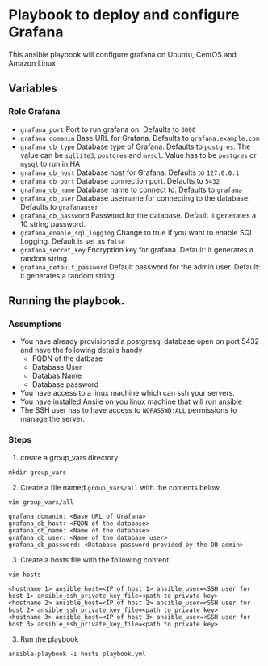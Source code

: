 # Playbook to deploy and configure Grafana

This ansible playbook will configure grafana on Ubuntu, CentOS and Amazon Linux

## Variables
### Role Grafana
* `grafana_port` Port to run grafana on. Defaults to `3000`
* `grafana_domanin` Base URL for Grafana. Defaults to `grafana.example.com`
* `grafana_db_type` Database type of Grafana. Defaults to `postgres`. The value can be `sqllite3`, `postgres` and `mysql`. Value has to be `postgres` or `mysql` to run in HA
* `grafana_db_host` Database host for Grafana. Defaults to `127.0.0.1`
* `grafana_db_port` Database connection port. Defaults to `5432`
* `grafana_db_name` Database name to connect to. Defaults to `grafana`
* `grafana_db_user` Database username for connecting to the database. Defaults to `grafanauser`
* `grafana_db_password` Password for the database. Default it generates a 10 string password.
* `grafana_enable_sql_logging` Change to true if you want to enable SQL Logging. Default is set as `false`
* `grafana_secret_key` Encryption key for grafana. Default: it generates a random string
* `grafana_default_password` Default password for the admin user. Default: it generates a random string

## Running the playbook. 

### Assumptions
* You have already provisioned a postgresql database open on port 5432 and have the following details handy 
  * FQDN of the datbase
  * Database User
  * Databas Name
  * Database password
* You have access to a linux machine which can ssh your servers.
* You have installed Ansile on you linux machine that will run ansible
* The SSH user has to have access to `NOPASSWD:ALL` permissions to manage the server. 
### Steps
1. create a group_vars directory
```
mkdir group_vars
```

2. Create a file named `group_vars/all` with the contents below. 
```
vim group_vars/all
```
```
grafana_domanin: <Base URL of Grafana>
grafana_db_host: <FQDN of the database>
grafana_db_name: <Name of the database>
grafana_db_user: <Name of the database user>
grafana_db_password: <Database password provided by the DB admin>
```
3. Create a hosts file with the following content
```
vim hosts
```
```
<hostname 1> ansible_host=<IP of host 1> ansible_user=<SSH user for host 1> ansible_ssh_private_key_file=<path to private key>
<hostname 2> ansible_host=<IP of host 2> ansible_user=<SSH user for host 2> ansible_ssh_private_key_file=<path to private key>
<hostname 3> ansible_host=<IP of host 3> ansible_user=<SSH user for host 3> ansible_ssh_private_key_file=<path to private key>
```

3. Run the playbook
```
ansible-playbook -i hosts playbook.yml
```
